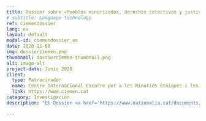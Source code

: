 ```yaml
---
title: Dossier sobre «Pueblos minorizados, derechos colectivos y justicia global en Cataluña»
# subtitle: Language technology
ref: ciemendossier
lang: es
layout: default
modal-id: ciemendossier_es
date: 2020-11-08
img: dossierciemen.png
thumbnail: dossierciemen-thumbnail.png
alt: image-alt
project-date: Junio 2020
client:
  type: Patrocinador
  name: Centre Internacional Escarré per a les Minories Ètniques i les Nacions (CIEMEN)
  link: https://www.ciemen.cat
category: Investigación
description: "El Dossier <a href='https://www.nationalia.cat/documents/coldc_19_20_drets_colectius_catalunya.pdf'>«Pueblos minorizados, derechos colectivos y justicia global en Cataluña»</a> trata la situación de los derechos colectivos de los grupos minorizados en origen en Cataluña y se publicó como número 6 de la Colección Derechos Colectivos de CIEMEN. El dossier se basa en el trabajo de investigación y análisis desarrollado durante el 2019 por las investigadoras Mariona Lladonosa (Universidad de Lleida, UdL) y Özgür Güneş Öztürk (Col·lectivaT, UdL) sobre los discursos y estrategias principales que se impulsan actualmente en Cataluña en materia de derechos colectivos. Este trabajo plantea una propuesta de trabajo para tratar la cuestión de los derechos colectivos en Cataluña desde un enfoque propio de justicia global."

---
```


